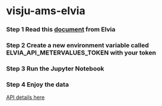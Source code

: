 # visju-ams-elvia

### Step 1 Read this [document](https://www.elvia.no/smart-forbruk/alt-om-din-strommaler/slik-gjor-du-det-aktivering-og-bruk-av-elvias-metervalueapi/) from Elvia

### Step 2 Create a new environment variable called ELVIA_API_METERVALUES_TOKEN with your token

### Step 3 Run the Jupyter Notebook

### Step 4 Enjoy the data

[API details here](https://developers.elvia.no/api-details#api=metervalueapi&operation=get-api-v1-metervalues)
